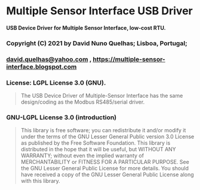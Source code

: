 
#   Multiple Sensor Interface USB Driver

####  USB Device Driver for Multiple Sensor Interface, low-cost RTU. 
###   Copyright (C) 2021 by David Nuno Quelhas; Lisboa, Portugal;
###   david.quelhas@yahoo.com ,  https://multiple-sensor-interface.blogspot.com 
###   License: LGPL License 3.0 (GNU).  
>   The USB Device Driver of Multiple-Sensor Interface has the same design/coding as the Modbus RS485/serial driver.    

###  GNU-LGPL License 3.0 (introduction)                                                                                
>   This library is free software; you can redistribute it and/or modify it under the terms of the
>   GNU Lesser General Public version 3.0 License as published by the Free Software Foundation.
>   This library is distributed in the hope that it will be useful, but WITHOUT ANY WARRANTY;
>   without even the implied warranty of MERCHANTABILITY or FITNESS FOR A PARTICULAR PURPOSE.
>   See the GNU Lesser General Public License for more details.
>   You should have received a copy of the GNU Lesser General Public License along with this library.
 
